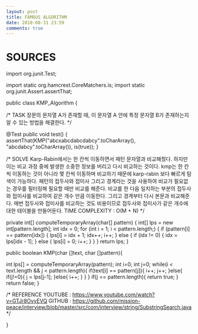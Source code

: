 ```yaml
---
layout: post
title: FAMOUS ALGORITHM
date: 2018-08-31 23:59
comments: true
---
```


# SOURCES

import org.junit.Test;

import static org.hamcrest.CoreMatchers.is;
import static org.junit.Assert.assertThat;

public class KMP_Algorithm {

/*
        TASK
        장문의 문자열 A가 존재할 때,
        이 문자열 A 안에 특정 문자열 B가 존재하는지 알 수 있는 방법을 해결한다.
*/

@Test
public void test() {
        assertThat(KMP("abcxabcdabcdabcy".toCharArray(), "abcdabcy".toCharArray()), is(true));
    }

/*
        SOLVE
        Karp-Rabin에서는 한 칸씩 이동하면서 패턴 문자열과 비교해줬다.
        하지만 이는 비교 과정 중에 발생한 소중한 정보를 버리고 다시 비교하는 것이다.
        kmp는 한 칸씩 이동하는 것이 아니라 몇 칸씩 이동하며 비교하기 때문에
        karp-rabin 보다 빠르게 탐색이 가능하다.
        패턴의 접두사와 접미사 그리고 경계라는 것을 사용하여 비교가 필요없는 경우를 필터링해 필요할 때만 비교를 해준다.
        비교를 한 다음 일치하는 부분의 접두사와 접미사를 비교하여 같은 개수 만큼 이동한다.
        그리고 경계부터 다시 본문과 비교해준다.
        매번 접두사와 접미사를 비교하는 것도 비용이므로
        접두사와 접미사가 같은 개수에 대한 테이블을 만들어둔다.
        TIME COMPLEXITY : O(M + N)
 */

 private int[] computeTemporaryArray(char[] pattern) {
        int[] lps = new int[pattern.length];
        int idx = 0;
        for (int i = 1; i < pattern.length;) {
            if (pattern[i] == pattern[idx]) {
                lps[i] = idx + 1;
                idx++;
                i++;
            } else {
                if (idx != 0) {
                    idx = lps[idx - 1];
                } else {
                    lps[i] = 0;
                    i++;
                }
            }
        }
        return lps;
}

public boolean KMP(char []text, char []pattern){

   int lps[] = computeTemporaryArray(pattern);
   int i=0;
   int j=0;
   while(i < text.length && j < pattern.length){
       if(text[i] == pattern[j]){
            i++;
            j++;
       }else{
            if(j!=0){
               j = lps[j-1];
            }else{
               i++;
            }
       }
    }
       if(j == pattern.length){
          return true;
       }
      return false;
 }

 /*
        REFERENCE
        YOUTUBE : https://www.youtube.com/watch?v=GTJr8OvyEVQ
        GITHUB  : https://github.com/mission-peace/interview/blob/master/src/com/interview/string/SubstringSearch.java
 */

}
